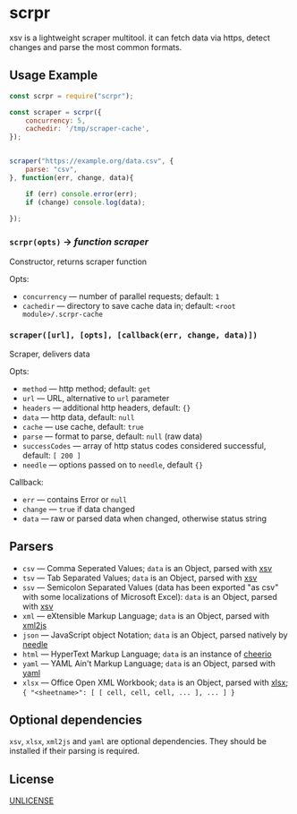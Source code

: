 # scrpr

xsv is a lightweight scraper multitool. it can fetch data via https, detect changes and parse the most common formats.

## Usage Example

```javascript
const scrpr = require("scrpr");

const scraper = scrpr({
	concurrency: 5,
	cachedir: '/tmp/scraper-cache',
});


scraper("https://example.org/data.csv", { 
	parse: "csv", 
}, function(err, change, data){

	if (err) console.error(err);
	if (change) console.log(data);
	
});
```

### `scrpr(opts)` → *function scraper*

Constructor, returns scraper function

Opts:
* `concurrency` — number of parallel requests; default: `1`
* `cachedir` — directory to save cache data in; default: `<root module>/.scrpr-cache`

### `scraper([url], [opts], [callback(err, change, data)])`

Scraper, delivers data

Opts:
* `method` — http method; default: `get`
* `url` — URL, alternative to `url` parameter
* `headers` — additional http headers, default: `{}`
* `data` — http data, default: `null`
* `cache` — use cache, default: `true`
* `parse` — format to parse, default: `null` (raw data)
* `successCodes` — array of http status codes considered successful, default: `[ 200 ]`
* `needle` — options passed on to `needle`, default `{}`

Callback:
* `err` — contains Error or `null`
* `change` — `true` if data changed
* `data` — raw or parsed data when changed, otherwise status string

## Parsers

* `csv` — Comma Seperated Values; `data` is an Object, parsed with [xsv](https://npmjs.com/package/xsv)
* `tsv` — Tab Separated Values; `data` is an Object, parsed with [xsv](https://npmjs.com/package/xsv)
* `ssv` — Semicolon Separated Values (data has been exported "as csv" with some localizations of Microsoft Excel): `data` is an Object, parsed with [xsv](https://npmjs.com/package/xsv)
* `xml` — eXtensible Markup Language; `data` is an Object, parsed with [xml2js](https://npmjs.com/package/xml2js)
* `json` — JavaScript object Notation; `data` is an Object, parsed natively by [needle](https://npmjs.com/package/needle)
* `html` — HyperText Markup Language; `data` is an instance of [cheerio](https://npmjs.com/package/cheerio)
* `yaml` — YAML Ain't Markup Language; `data` is an Object, parsed with [yaml](https://npmjs.com/package/yaml)
* `xlsx` — Office Open XML Workbook; `data` is an Object, parsed with [xlsx](https://npmjs.com/package/xlsx); `{ "<sheetname>": [ [ cell, cell, cell, ... ], ... ] }`

## Optional dependencies

`xsv`, `xlsx`, `xml2js` and `yaml` are optional dependencies. They should be installed if their parsing is required.


## License

[UNLICENSE](UNLICENSE)

